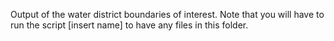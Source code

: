Output of the water district boundaries of interest. Note that you will have to run the script [insert name] to have any files in this folder.